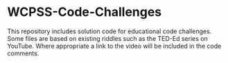 # WCPSS-Code-Challenges
This repository includes solution code for educational code challenges.  Some files are based on existing riddles such as the TED-Ed series on YouTube.  Where appropriate a link to the video will be included in the code comments.
